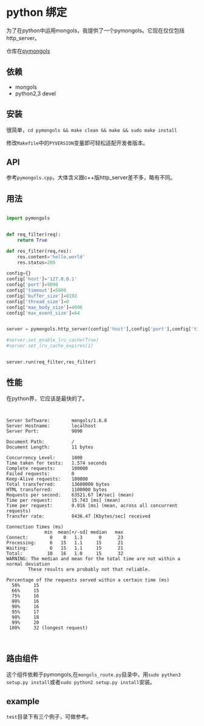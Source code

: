 # python 绑定

为了在python中运用mongols，我提供了一个pymongols。它现在仅仅包括http_server。

仓库在[pymongols](https://github.com/webcpp/pymongols)


## 依赖
- mongols
- python2,3 devel

## 安装

很简单，`cd pymongols && make clean && make && sudo make install`

修改`Makefile`中的`PYVERSION`变量即可轻松适配开发者版本。



## API

参考`pymongols.cpp`，大体含义跟c++版http_server差不多，略有不同。

## 用法

```python

import pymongols


def req_filter(req):
    return True

def res_filter(req,res):
    res.content='hello,world'
    res.status=200

config={}
config['host']='127.0.0.1'
config['port']=9090
config['timeout']=5000
config['buffer_size']=8192
config['thread_size']=0
config['max_body_size']=4096
config['max_event_size']=64


server = pymongols.http_server(config['host'],config['port'],config['timeout'],config['buffer_size'],config['thread_size'],config['max_body_size'],config['max_event_size'])

#server.set_enable_lru_cache(True)
#server.set_lru_cache_expires(1)


server.run(req_filter,res_filter)


```

## 性能

在python界，它应该是最快的了。

```text


Server Software:        mongols/1.6.8
Server Hostname:        localhost
Server Port:            9090

Document Path:          /
Document Length:        11 bytes

Concurrency Level:      1000
Time taken for tests:   1.574 seconds
Complete requests:      100000
Failed requests:        0
Keep-Alive requests:    100000
Total transferred:      13600000 bytes
HTML transferred:       1100000 bytes
Requests per second:    63521.67 [#/sec] (mean)
Time per request:       15.743 [ms] (mean)
Time per request:       0.016 [ms] (mean, across all concurrent requests)
Transfer rate:          8436.47 [Kbytes/sec] received

Connection Times (ms)
              min  mean[+/-sd] median   max
Connect:        0    0   1.3      0      23
Processing:     6   15   1.1     15      21
Waiting:        6   15   1.1     15      21
Total:         10   16   1.0     15      32
WARNING: The median and mean for the total time are not within a normal deviation
        These results are probably not that reliable.

Percentage of the requests served within a certain time (ms)
  50%     15
  66%     15
  75%     16
  80%     16
  90%     16
  95%     17
  98%     18
  99%     20
 100%     32 (longest request)



```

## 路由组件

这个组件依赖于pymongols,在`mongols_route.py`目录中，用`sudo python3 setup.py install`或者`sudo python2 setup.py install`安装。


## example

`test`目录下有三个例子，可做参考。